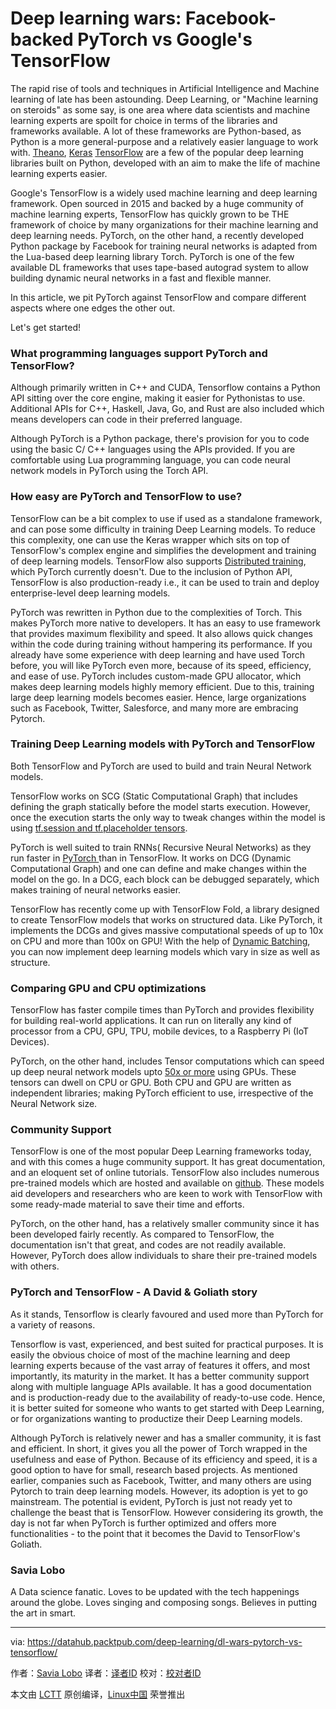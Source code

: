 Deep learning wars: Facebook-backed PyTorch vs Google's TensorFlow
======
The rapid rise of tools and techniques in Artificial Intelligence and Machine learning of late has been astounding. Deep Learning, or "Machine learning on steroids" as some say, is one area where data scientists and machine learning experts are spoilt for choice in terms of the libraries and frameworks available. A lot of these frameworks are Python-based, as Python is a more general-purpose and a relatively easier language to work with. [Theano][1], [Keras][2] [TensorFlow][3] are a few of the popular deep learning libraries built on Python, developed with an aim to make the life of machine learning experts easier.

Google's TensorFlow is a widely used machine learning and deep learning framework. Open sourced in 2015 and backed by a huge community of machine learning experts, TensorFlow has quickly grown to be THE framework of choice by many organizations for their machine learning and deep learning needs. PyTorch, on the other hand, a recently developed Python package by Facebook for training neural networks is adapted from the Lua-based deep learning library Torch. PyTorch is one of the few available DL frameworks that uses tape-based autograd system to allow building dynamic neural networks in a fast and flexible manner.

In this article, we pit PyTorch against TensorFlow and compare different aspects where one edges the other out.

Let's get started!

### What programming languages support PyTorch and TensorFlow?

Although primarily written in C++ and CUDA, Tensorflow contains a Python API sitting over the core engine, making it easier for Pythonistas to use. Additional APIs for C++, Haskell, Java, Go, and Rust are also included which means developers can code in their preferred language.

Although PyTorch is a Python package, there's provision for you to code using the basic C/ C++ languages using the APIs provided. If you are comfortable using Lua programming language, you can code neural network models in PyTorch using the Torch API.

### How easy are PyTorch and TensorFlow to use?

TensorFlow can be a bit complex to use if used as a standalone framework, and can pose some difficulty in training Deep Learning models. To reduce this complexity, one can use the Keras wrapper which sits on top of TensorFlow's complex engine and simplifies the development and training of deep learning models. TensorFlow also supports [Distributed training][4], which PyTorch currently doesn't. Due to the inclusion of Python API, TensorFlow is also production-ready i.e., it can be used to train and deploy enterprise-level deep learning models.

PyTorch was rewritten in Python due to the complexities of Torch. This makes PyTorch more native to developers. It has an easy to use framework that provides maximum flexibility and speed. It also allows quick changes within the code during training without hampering its performance. If you already have some experience with deep learning and have used Torch before, you will like PyTorch even more, because of its speed, efficiency, and ease of use. PyTorch includes custom-made GPU allocator, which makes deep learning models highly memory efficient. Due to this, training large deep learning models becomes easier. Hence, large organizations such as Facebook, Twitter, Salesforce, and many more are embracing Pytorch.

### Training Deep Learning models with PyTorch and TensorFlow

Both TensorFlow and PyTorch are used to build and train Neural Network models.

TensorFlow works on SCG (Static Computational Graph) that includes defining the graph statically before the model starts execution. However, once the execution starts the only way to tweak changes within the model is using [tf.session and tf.placeholder tensors][5].

PyTorch is well suited to train RNNs( Recursive Neural Networks) as they run faster in [PyTorch ][6]than in TensorFlow. It works on DCG (Dynamic Computational Graph) and one can define and make changes within the model on the go. In a DCG, each block can be debugged separately, which makes training of neural networks easier.

TensorFlow has recently come up with TensorFlow Fold, a library designed to create TensorFlow models that works on structured data. Like PyTorch, it implements the DCGs and gives massive computational speeds of up to 10x on CPU and more than 100x on GPU! With the help of [Dynamic Batching][7], you can now implement deep learning models which vary in size as well as structure.

### Comparing GPU and CPU optimizations

TensorFlow has faster compile times than PyTorch and provides flexibility for building real-world applications. It can run on literally any kind of processor from a CPU, GPU, TPU, mobile devices, to a Raspberry Pi (IoT Devices).

PyTorch, on the other hand, includes Tensor computations which can speed up deep neural network models upto [50x or more][8] using GPUs. These tensors can dwell on CPU or GPU. Both CPU and GPU are written as independent libraries; making PyTorch efficient to use, irrespective of the Neural Network size.

### Community Support

TensorFlow is one of the most popular Deep Learning frameworks today, and with this comes a huge community support. It has great documentation, and an eloquent set of online tutorials. TensorFlow also includes numerous pre-trained models which are hosted and available on [github][9]. These models aid developers and researchers who are keen to work with TensorFlow with some ready-made material to save their time and efforts.

PyTorch, on the other hand, has a relatively smaller community since it has been developed fairly recently. As compared to TensorFlow, the documentation isn't that great, and codes are not readily available. However, PyTorch does allow individuals to share their pre-trained models with others.

### PyTorch and TensorFlow - A David & Goliath story

As it stands, Tensorflow is clearly favoured and used more than PyTorch for a variety of reasons.

Tensorflow is vast, experienced, and best suited for practical purposes. It is easily the obvious choice of most of the machine learning and deep learning experts because of the vast array of features it offers, and most importantly, its maturity in the market. It has a better community support along with multiple language APIs available. It has a good documentation and is production-ready due to the availability of ready-to-use code. Hence, it is better suited for someone who wants to get started with Deep Learning, or for organizations wanting to productize their Deep Learning models.

Although PyTorch is relatively newer and has a smaller community, it is fast and efficient. In short, it gives you all the power of Torch wrapped in the usefulness and ease of Python. Because of its efficiency and speed, it is a good option to have for small, research based projects. As mentioned earlier, companies such as Facebook, Twitter, and many others are using Pytorch to train deep learning models. However, its adoption is yet to go mainstream. The potential is evident, PyTorch is just not ready yet to challenge the beast that is TensorFlow. However considering its growth, the day is not far when PyTorch is further optimized and offers more functionalities - to the point that it becomes the David to TensorFlow's Goliath.

### Savia Lobo
A Data science fanatic. Loves to be updated with the tech happenings around the globe. Loves singing and composing songs. Believes in putting the art in smart. 


--------------------------------------------------------------------------------

via: https://datahub.packtpub.com/deep-learning/dl-wars-pytorch-vs-tensorflow/

作者：[Savia Lobo][a]
译者：[译者ID](https://github.com/译者ID)
校对：[校对者ID](https://github.com/校对者ID)

本文由 [LCTT](https://github.com/LCTT/TranslateProject) 原创编译，[Linux中国](https://linux.cn/) 荣誉推出

[a]:https://datahub.packtpub.com/author/savial/
[1]:https://www.packtpub.com/web-development/deep-learning-theano
[2]:https://www.packtpub.com/big-data-and-business-intelligence/deep-learning-keras
[3]:https://www.packtpub.com/big-data-and-business-intelligence/deep-learning-tensorflow
[4]:https://www.tensorflow.org/deploy/distributed
[5]:https://www.tensorflow.org/versions/r0.12/get_started/basic_usage
[6]:https://www.reddit.com/r/MachineLearning/comments/66rriz/d_rnns_are_much_faster_in_pytorch_than_tensorflow/
[7]:https://arxiv.org/abs/1702.02181
[8]:https://github.com/jcjohnson/pytorch-examples#pytorch-tensors
[9]:https://github.com/tensorflow/models
